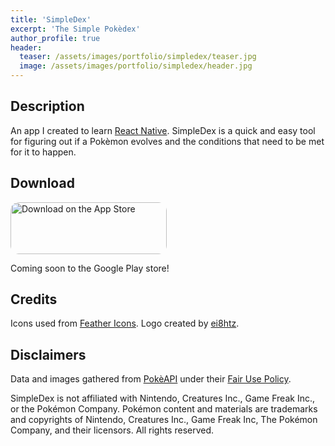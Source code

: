 ```yaml
---
title: 'SimpleDex'
excerpt: 'The Simple Pokèdex'
author_profile: true
header:
  teaser: /assets/images/portfolio/simpledex/teaser.jpg
  image: /assets/images/portfolio/simpledex/header.jpg
---
```


## Description

An app I created to learn [React Native](https://reactnative.dev/).
SimpleDex is a quick and easy tool for figuring out if a Pokèmon evolves and the conditions that need to be met for it to happen.

## Download

<a href="https://apps.apple.com/us/app/simpledex-pok%C3%A8dex/id1570043348?itsct=apps_box_badge&amp;itscg=30200" style="display: inline-block; overflow: hidden; border-radius: 13px; width: 250px; height: 83px;"><img src="https://tools.applemediaservices.com/api/badges/download-on-the-app-store/black/en-us?size=250x83&amp;releaseDate=1623024000&h=8740b1b92e14de0dcbe75bf9419d757f" alt="Download on the App Store" style="border-radius: 13px; width: 250px; height: 83px;"></a>

Coming soon to the Google Play store!

## Credits

Icons used from [Feather Icons](https://feathericons.com/).
Logo created by [ei8htz](https://www.fiverr.com/ei8htz).

## Disclaimers

Data and images gathered from [PokèAPI](https://pokeapi.co/) under their [Fair Use Policy](https://pokeapi.co/docs/v2#fairuse).

SimpleDex is not affiliated with Nintendo, Creatures Inc., Game Freak Inc., or the Pokémon Company. Pokémon content and materials are trademarks and copyrights of Nintendo, Creatures Inc., Game Freak Inc, The Pokémon Company, and their licensors. All rights reserved.
